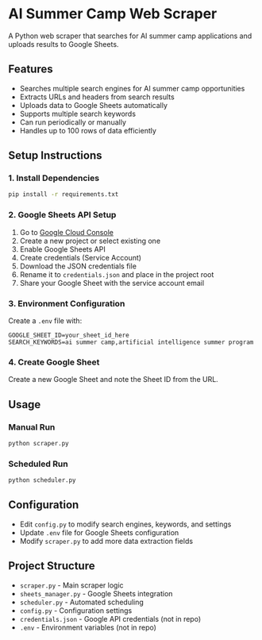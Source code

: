 # AI Summer Camp Web Scraper

A Python web scraper that searches for AI summer camp applications and uploads results to Google Sheets.

## Features

- Searches multiple search engines for AI summer camp opportunities
- Extracts URLs and headers from search results
- Uploads data to Google Sheets automatically
- Supports multiple search keywords
- Can run periodically or manually
- Handles up to 100 rows of data efficiently

## Setup Instructions

### 1. Install Dependencies
```bash
pip install -r requirements.txt
```

### 2. Google Sheets API Setup

1. Go to [Google Cloud Console](https://console.cloud.google.com/)
2. Create a new project or select existing one
3. Enable Google Sheets API
4. Create credentials (Service Account)
5. Download the JSON credentials file
6. Rename it to `credentials.json` and place in the project root
7. Share your Google Sheet with the service account email

### 3. Environment Configuration
Create a `.env` file with:
```
GOOGLE_SHEET_ID=your_sheet_id_here
SEARCH_KEYWORDS=ai summer camp,artificial intelligence summer program
```

### 4. Create Google Sheet
Create a new Google Sheet and note the Sheet ID from the URL.

## Usage

### Manual Run
```bash
python scraper.py
```

### Scheduled Run
```bash
python scheduler.py
```

## Configuration

- Edit `config.py` to modify search engines, keywords, and settings
- Update `.env` file for Google Sheets configuration
- Modify `scraper.py` to add more data extraction fields

## Project Structure

- `scraper.py` - Main scraper logic
- `sheets_manager.py` - Google Sheets integration
- `scheduler.py` - Automated scheduling
- `config.py` - Configuration settings
- `credentials.json` - Google API credentials (not in repo)
- `.env` - Environment variables (not in repo) 